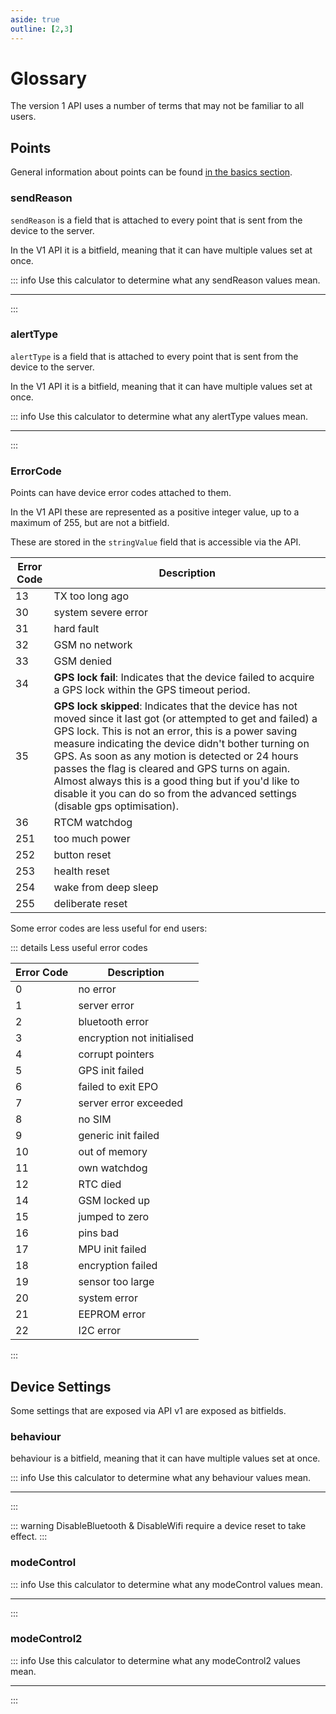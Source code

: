 ```yaml
---
aside: true
outline: [2,3]
---
```

<script setup>
import BitfieldCalculator from '../../components/BitfieldCalculator.vue'
</script>

# Glossary

The version 1 API uses a number of terms that may not be familiar to all users.

## Points

General information about points can be found [in the basics section](/basics/points.html).

### sendReason

`sendReason` is a field that is attached to every point that is sent from the device to the server.

In the V1 API it is a bitfield, meaning that it can have multiple values set at once.

::: info <v-icon icon="mdi-calculator-variant-outline"></v-icon> Use this calculator to determine what any sendReason values mean.
<hr>
<BitfieldCalculator :bitfieldDescriptions="[
    'Wake mode active',
    'Sleep mode active',
    'Bluetooth disconnected',
    'Outside of Safe-zone',
    'Motion detected',
    'Device started moving',
    'Device stopped moving',
    'Position is stale: last known location was used'
]" />
:::

### alertType

`alertType` is a field that is attached to every point that is sent from the device to the server.

In the V1 API it is a bitfield, meaning that it can have multiple values set at once.

::: info <v-icon icon="mdi-calculator-variant-outline"></v-icon> Use this calculator to determine what any alertType values mean.
<hr>
<BitfieldCalculator :bitfieldDescriptions="[
    'MotionThreshold',
    'Rotation',
    'Jamming',
    'Button',
    'POI',
    'Ignition'
]" />
:::

### ErrorCode

Points can have device error codes attached to them.

In the V1 API these are represented as a positive integer value, up to a maximum of 255, but are not a bitfield.

These are stored in the `stringValue` field that is accessible via the API.

| Error Code | Description |
|------------|-------------|
| 13         | TX too long ago |
| 30         | system severe error |
| 31         | hard fault |
| 32         | GSM no network |
| 33         | GSM denied |
| 34         | **GPS lock fail**: Indicates that the device failed to acquire a GPS lock within the GPS timeout period. |
| 35         | **GPS lock skipped**: Indicates that the device has not moved since it last got (or attempted to get and failed) a GPS lock. This is not an error, this is a power saving measure indicating the device didn't bother turning on GPS. As soon as any motion is detected or 24 hours passes the flag is cleared and GPS turns on again. Almost always this is a good thing but if you'd like to disable it you can do so from the advanced settings (disable gps optimisation). |
| 36         | RTCM watchdog |
| 251        | too much power |
| 252        | button reset |
| 253        | health reset |
| 254        | wake from deep sleep |
| 255        | deliberate reset |

Some error codes are less useful for end users:

::: details Less useful error codes

| Error Code | Description |
|------------|-------------|
| 0          | no error    |
| 1          | server error |
| 2          | bluetooth error |
| 3          | encryption not initialised |
| 4          | corrupt pointers |
| 5          | GPS init failed |
| 6          | failed to exit EPO |
| 7          | server error exceeded |
| 8          | no SIM |
| 9          | generic init failed |
| 10         | out of memory |
| 11         | own watchdog |
| 12         | RTC died |
| 14         | GSM locked up |
| 15         | jumped to zero |
| 16         | pins bad |
| 17         | MPU init failed |
| 18         | encryption failed |
| 19         | sensor too large |
| 20         | system error |
| 21         | EEPROM error |
| 22         | I2C error |
:::

## Device Settings

Some settings that are exposed via API v1 are exposed as bitfields.

### behaviour

behaviour is a bitfield, meaning that it can have multiple values set at once.

::: info <v-icon icon="mdi-calculator-variant-outline"></v-icon> Use this calculator to determine what any behaviour values mean.
<hr>
<BitfieldCalculator :bitfieldDescriptions="[
    'GsmOnWhenAwake',
    'GsmOnWhenAsleep',
    'GpsOnWhenAwake',
    'DisableWifiAccuracyAssist',
    'RepeatSleep',
    'DisableBluetooth',
    'DisableWifi',
    'SmartGps'
]" />
:::

::: warning
DisableBluetooth & DisableWifi require a device reset to take effect.
:::

### modeControl

::: info <v-icon icon="mdi-calculator-variant-outline"></v-icon> Use this calculator to determine what any modeControl values mean.
<hr>
<BitfieldCalculator :bitfieldDescriptions="[
    'StartStopOnly',
    'LockAwakeOnAlert',
    'SendSleepLocAfterBtDisconnect',
    'PeriodicBtRefreshDisabled',
    'batchTransmitOnCheckIn',
    'disableGPS',
    'ButtonOnOff',
    'AlwaysOn'
]" />
:::

### modeControl2

::: info <v-icon icon="mdi-calculator-variant-outline"></v-icon> Use this calculator to determine what any modeControl2 values mean.
<hr>
<BitfieldCalculator :bitfieldDescriptions="[
    'SendStopImmediately',
    'StopTimeoutIsInMinutes',
    'HarshPowerBudget',
    'Lock2G',
    'DisableGpsOptimisations',
    'EnableShockDetect',
    'UwbBroadcasting',
    'UwbScanning'
]" />
:::
